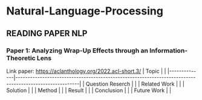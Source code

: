 # Natural-Language-Processing

## READING PAPER NLP

### Paper 1: Analyzing Wrap-Up Effects through an Information-Theoretic Lens
Link paper: https://aclanthology.org/2022.acl-short.3/
| Topic        |                                                             |
|--------------|--------------------------------------------------------------------------------------------------------|
| Question Reserch    |  |
| Related Work |                             |
| Solution     |  |
| Method       |  |
| Result       |  |
| Conclusion   |  |
| Future Work  |  |
